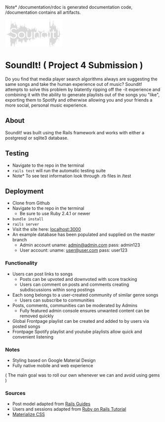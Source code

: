 Note* /documentation/rdoc is generated documentation code, /documentation contains all artifacts.

![Soundit!](/app/assets/images/logo.png)

# SoundIt! ( Project 4 Submission )

Do you find that media player search algorithms always are suggesting the same songs and take
the human experience out of music? Soundit! attempts to solve this problem by blatently ripping 
off the -it experience and combining it with the ability to generate playlists out of the songs
you "like", exporting them to Spotify and otherwise allowing you and your friends a more social, 
personal music experience.

## About
Soundit! was built using the Rails framework and works with either a postgresql or sqlite3 database.

## Testing
* Navigate to the repo in the terminal
* `rails test` will run the automatic testing suite
* Note* To see test information look through .rb files in /test

## Deployment
* Clone from Github
* Navigate to the repo in the terminal
    * Be sure to use Ruby 2.4.1 or newer
* `bundle install`
* `rails server`
* Visit the site here: [localhost:3000](http://localhost:3000)
* An example database has been populated and supplied on the master branch
    * Admin account uname: admin@admin.com pass: admin123
    * User account: uname: user@user.com pass: user123


### Functionality
* Users can post links to songs
    * Posts can be upvoted and downvoted with score tracking
    * Users can comment on posts and comments creating subdiscussions within song postings
* Each song belongs to a user-created community of similar genre songs
    * Users can subscribe to communities
* Posts, comments, communities can be moderated by Admins 
    * Fully featured admin console ensures unwanted content can be removed quickly
* Global Frontpage playlist can be created and added to by users via posted songs
* Frontpage Spotify playlist and youtube playlists allow quick and convenient listening

### Notes
* Styling based on Google Material Design
* Fully native mobile and web experience

( The main goal was to roll our own whenever we can and avoid using gems )

### Sources
* Post model adapted from [Rails Guides](http://guides.rubyonrails.org/)
* Users and sessions adapted from [Ruby on Rails Tutorial](https://www.railstutorial.org/)
* [Materialize CSS](http://materializecss.com)